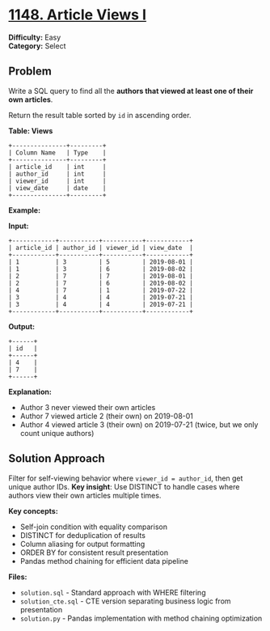 # [1148. Article Views I](https://leetcode.com/problems/article-views-i/)

**Difficulty:** Easy  
**Category:** Select

## Problem

Write a SQL query to find all the **authors that viewed at least one of their own articles**.

Return the result table sorted by `id` in ascending order.

**Table: Views**
```
+---------------+---------+
| Column Name   | Type    |
+---------------+---------+
| article_id    | int     |
| author_id     | int     |
| viewer_id     | int     |
| view_date     | date    |
+---------------+---------+
```

**Example:**

**Input:**
```
+------------+-----------+-----------+------------+
| article_id | author_id | viewer_id | view_date  |
+------------+-----------+-----------+------------+
| 1          | 3         | 5         | 2019-08-01 |
| 1          | 3         | 6         | 2019-08-02 |
| 2          | 7         | 7         | 2019-08-01 |
| 2          | 7         | 6         | 2019-08-02 |
| 4          | 7         | 1         | 2019-07-22 |
| 3          | 4         | 4         | 2019-07-21 |
| 3          | 4         | 4         | 2019-07-21 |
+------------+-----------+-----------+------------+
```

**Output:**
```
+------+
| id   |
+------+
| 4    |
| 7    |
+------+
```

**Explanation:**
- Author 3 never viewed their own articles
- Author 7 viewed article 2 (their own) on 2019-08-01  
- Author 4 viewed article 3 (their own) on 2019-07-21 (twice, but we only count unique authors)

## Solution Approach

Filter for self-viewing behavior where `viewer_id = author_id`, then get unique author IDs. **Key insight**: Use DISTINCT to handle cases where authors view their own articles multiple times.

**Key concepts:**
- Self-join condition with equality comparison
- DISTINCT for deduplication of results
- Column aliasing for output formatting  
- ORDER BY for consistent result presentation
- Pandas method chaining for efficient data pipeline

**Files:**
- `solution.sql` - Standard approach with WHERE filtering
- `solution_cte.sql` - CTE version separating business logic from presentation  
- `solution.py` - Pandas implementation with method chaining optimization